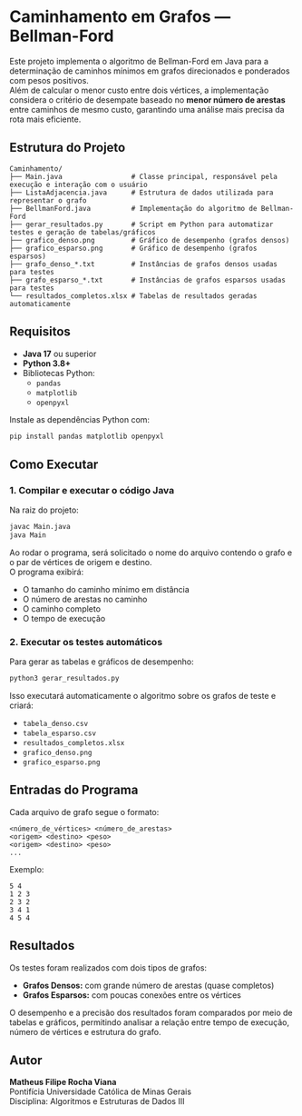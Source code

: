 # Caminhamento em Grafos — Bellman-Ford

Este projeto implementa o algoritmo de Bellman-Ford em Java para a determinação de caminhos mínimos em grafos direcionados e ponderados com pesos positivos.  
Além de calcular o menor custo entre dois vértices, a implementação considera o critério de desempate baseado no **menor número de arestas** entre caminhos de mesmo custo, garantindo uma análise mais precisa da rota mais eficiente.

## Estrutura do Projeto

```
Caminhamento/
├── Main.java                 # Classe principal, responsável pela execução e interação com o usuário
├── ListaAdjacencia.java      # Estrutura de dados utilizada para representar o grafo
├── BellmanFord.java          # Implementação do algoritmo de Bellman-Ford
├── gerar_resultados.py       # Script em Python para automatizar testes e geração de tabelas/gráficos
├── grafico_denso.png         # Gráfico de desempenho (grafos densos)
├── grafico_esparso.png       # Gráfico de desempenho (grafos esparsos)
├── grafo_denso_*.txt         # Instâncias de grafos densos usadas para testes
├── grafo_esparso_*.txt       # Instâncias de grafos esparsos usadas para testes
└── resultados_completos.xlsx # Tabelas de resultados geradas automaticamente
```

## Requisitos

- **Java 17** ou superior
- **Python 3.8+**
- Bibliotecas Python:
  - `pandas`
  - `matplotlib`
  - `openpyxl`

Instale as dependências Python com:
```bash
pip install pandas matplotlib openpyxl
```

## Como Executar

### 1. Compilar e executar o código Java
Na raiz do projeto:
```bash
javac Main.java
java Main
```

Ao rodar o programa, será solicitado o nome do arquivo contendo o grafo e o par de vértices de origem e destino.  
O programa exibirá:
- O tamanho do caminho mínimo em distância
- O número de arestas no caminho
- O caminho completo
- O tempo de execução

### 2. Executar os testes automáticos
Para gerar as tabelas e gráficos de desempenho:
```bash
python3 gerar_resultados.py
```

Isso executará automaticamente o algoritmo sobre os grafos de teste e criará:
- `tabela_denso.csv`
- `tabela_esparso.csv`
- `resultados_completos.xlsx`
- `grafico_denso.png`
- `grafico_esparso.png`

## Entradas do Programa

Cada arquivo de grafo segue o formato:
```
<número_de_vértices> <número_de_arestas>
<origem> <destino> <peso>
<origem> <destino> <peso>
...
```

Exemplo:
```
5 4
1 2 3
2 3 2
3 4 1
4 5 4
```

## Resultados

Os testes foram realizados com dois tipos de grafos:
- **Grafos Densos:** com grande número de arestas (quase completos)
- **Grafos Esparsos:** com poucas conexões entre os vértices

O desempenho e a precisão dos resultados foram comparados por meio de tabelas e gráficos, permitindo analisar a relação entre tempo de execução, número de vértices e estrutura do grafo.

## Autor

**Matheus Filipe Rocha Viana**  
Pontifícia Universidade Católica de Minas Gerais  
Disciplina: Algoritmos e Estruturas de Dados III
